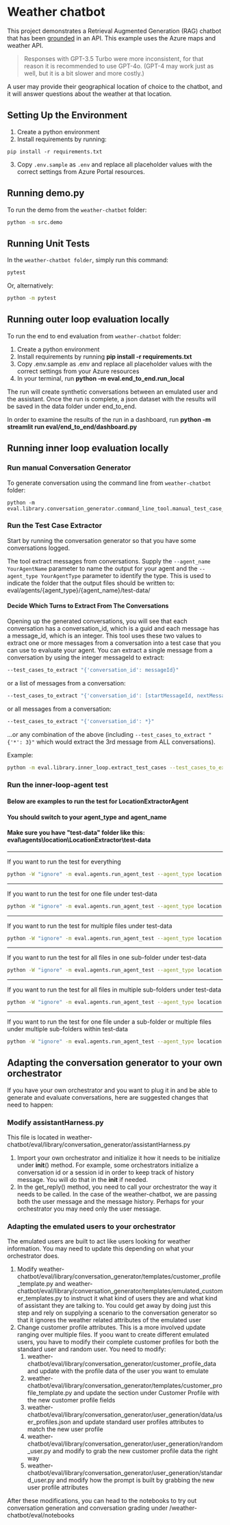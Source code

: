 # Weather chatbot

This project demonstrates a Retrieval Augmented Generation (RAG) chatbot that has been [grounded](https://techcommunity.microsoft.com/t5/fasttrack-for-azure/grounding-llms/ba-p/3843857) in an API. This example uses the Azure maps and weather API.

> Responses with GPT-3.5 Turbo were more inconsistent, for that reason it is recommended to use GPT-4o. (GPT-4 may work just as well, but it is a bit slower and more costly.)

A user may provide their geographical location of choice to the chatbot, and it will answer questions about the weather at that location.

## Setting Up the Environment

1. Create a python environment
2. Install requirements by running: 

```pip install -r requirements.txt```

3. Copy `.env.sample` as `.env` and replace all placeholder values with the correct settings from Azure Portal resources.


## Running demo.py
To run the demo from the `weather-chatbot` folder:


```bash
python -m src.demo
```

## Running Unit Tests

In the `weather-chatbot folder`, simply run this command:

```bash
pytest
```
Or, alternatively:

```bash
python -m pytest
```

## Running outer loop evaluation locally

To run the end to end evaluation from `weather-chatbot` folder:
1. Create a python environment
1. Install requirements by running **pip install -r requirements.txt**
1. Copy .env.sample as .env and replace all placeholder values with the correct settings from your Azure resources
1. In your terminal, run **python -m eval.end_to_end.run_local**


The run will create synthetic conversations between an emulated user and the assistant.
Once the run is complete, a json dataset with the results will be saved in the data folder under end_to_end.

In order to examine the results of the run in a dashboard, run **python -m streamlit run eval/end_to_end/dashboard.py**

## Running inner loop evaluation locally
### Run manual Conversation Generator

To generate conversation using the command line from `weather-chatbot` folder:

``` 
python -m eval.library.conversation_generator.command_line_tool.manual_test_case_gen_tool
```

### Run the Test Case Extractor

Start by running the conversation generator so that you have some conversations logged.

The tool extract messages from conversations. Supply the
```--agent_name YourAgentName``` parameter to name the output for your agent and the
```--agent_type YourAgentType``` parameter to identify the type. This is used to indicate the folder that
the output files should be written to: eval/agents/{agent_type}/{agent_name}/test-data/

#### Decide Which Turns to Extract From The Conversations

Opening up the generated conversations, you will see that each conversation has a conversation_id, which is a guid and each message has a message_id, which is an integer. This tool uses these two values to extract one or more messages from a conversation into a test case that you can use to evaluate your agent.
You can extract a single message from a conversation by using the integer messageId to extract:

```bash
--test_cases_to_extract "{'conversation_id': messageId}"
```

or a list of messages from a conversation:

```bash
--test_cases_to_extract "{'conversation_id': [startMessageId, nextMessageId, endMessageId]}"
```

or all messages from a conversation:

```bash
--test_cases_to_extract "{'conversation_id': *}"
```

 ...or any combination of the above (including ```--test_cases_to_extract "{'*': 3}"``` which would extract the 3rd message from ALL conversations).

Example: 
```bash
python -m eval.library.inner_loop.extract_test_cases --test_cases_to_extract "{'35fe2f005a7e4fa5be2f4e7774e1982d': 3}" --agent_type location --agent_name LocationExtractor
```

### Run the inner-loop-agent test
#### Below are examples to run the test for LocationExtractorAgent
#### You should switch to your agent_type and agent_name
#### Make sure you have "test-data" folder like this: eval\agents\location\LocationExtractor\test-data
-------------------------------------------------------------------------------------
If you want to run the test for everything
```bash
python -W "ignore" -m eval.agents.run_agent_test --agent_type location --agent_name LocationExtractor --test_data \*
```
-------------------------------------------------------------------------------------
If you want to run the test for one file under test-data
```bash
python -W "ignore" -m eval.agents.run_agent_test --agent_type location --agent_name LocationExtractor --test_data file_name.json
```
-------------------------------------------------------------------------------------
If you want to run the test for multiple files under test-data
```bash
python -W "ignore" -m eval.agents.run_agent_test --agent_type location --agent_name LocationExtractor --test_data file_name1.json file_name2.json etc.,
```
-------------------------------------------------------------------------------------
If you want to run the test for all files in one sub-folder under test-data
```bash
python -W "ignore" -m eval.agents.run_agent_test --agent_type location --agent_name LocationExtractor --test_data folder_name
```
-------------------------------------------------------------------------------------
If you want to run the test for all files in multiple sub-folders under test-data
```bash
python -W "ignore" -m eval.agents.run_agent_test --agent_type location --agent_name LocationExtractor --test_data folder_name1 folder_name2
```
-------------------------------------------------------------------------------------
If you want to run the test for one file under a sub-folder or multiple files under multiple sub-folders within test-data
```bash
python -W "ignore" -m eval.agents.run_agent_test --agent_type location --agent_name LocationExtractor --test_data folder_name1/file1.json folder_name2/file2.json
```

## Adapting the conversation generator to your own orchestrator
If you have your own orchestrator and you want to plug it in and be able to generate and evaluate conversations, here are suggested changes that need to happen:
### Modify assistantHarness.py
This file is located in weather-chatbot/eval/library/conversation_generator/assistantHarness.py
1. Import your own orchestrator and initialize it how it needs to be initialize under __init__() method. For example, some orchestrators initialize a conversation id or a session id in order to keep track of history message. You will do that in the __init__ if needed. 
1. In the get_reply() method, you need to call your orchestrator the way it needs to be called. In the case of the weather-chatbot, we are passing both the user message and the message history. Perhaps for your orchestrator you may need only the user message.

### Adapting the emulated users to your orchestrator
The emulated users are built to act like users looking for weather information. You may need to update this depending on what your orchestrator does. 
1. Modify weather-chatbot/eval/library/conversation_generator/templates/customer_profile_template.py and weather-chatbot/eval/library/conversation_generator/templates/emulated_customer_templates.py to instruct it what kind of users they are and what kind of assistant they are talking to. You could get away by doing just this step and rely on supplying a scenario to the conversation generator so that it ignores the weather related attributes of the emulated user
2. Change customer profile attributes. This is a more involved update ranging over multiple files. If yoou want to create different emulated users, you have to modify their complete customer profiles for both the standard user and random user. You need to modify:
   1. weather-chatbot/eval/library/conversation_generator/customer_profile_data and update with the profile data of the user you want to emulate
   2. weather-chatbot/eval/library/conversation_generator/templates/customer_profile_template.py and update the section under Customer Profile with the new customer profile fields
   3. weather-chatbot/eval/library/conversation_generator/user_generation/data/user_profiles.json and update standard user profiles attributes to match the new user profile
   4. weather-chatbot/eval/library/conversation_generator/user_generation/random_user.py and modify to grab the new customer profile data the right way
   5. weather-chatbot/eval/library/conversation_generator/user_generation/standard_user.py and modify how the prompt is built by grabbing the new user profile attributes

After these modifications, you can head to the notebooks to try out conversation generation and conversation grading under /weather-chatbot/eval/notebooks
  

